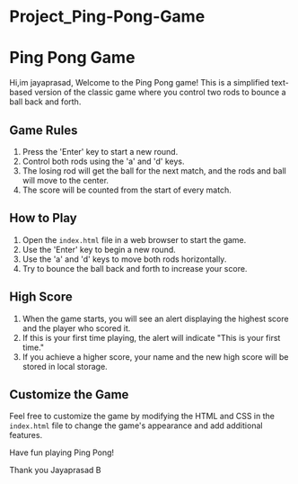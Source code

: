 # Project_Ping-Pong-Game
# Ping Pong Game
Hi,im jayaprasad,
Welcome to the Ping Pong game! This is a simplified text-based version of the classic game where you control two rods to bounce a ball back and forth.

## Game Rules

1. Press the 'Enter' key to start a new round.
2. Control both rods using the 'a' and 'd' keys.
3. The losing rod will get the ball for the next match, and the rods and ball will move to the center.
4. The score will be counted from the start of every match.

## How to Play

1. Open the `index.html` file in a web browser to start the game.
2. Use the 'Enter' key to begin a new round.
3. Use the 'a' and 'd' keys to move both rods horizontally.
4. Try to bounce the ball back and forth to increase your score.

## High Score

1. When the game starts, you will see an alert displaying the highest score and the player who scored it.
2. If this is your first time playing, the alert will indicate "This is your first time."
3. If you achieve a higher score, your name and the new high score will be stored in local storage.

## Customize the Game

Feel free to customize the game by modifying the HTML and CSS in the `index.html` file to change the game's appearance and add additional features.

Have fun playing Ping Pong!

Thank you
Jayaprasad B
